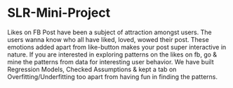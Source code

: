 # SLR-Mini-Project
Likes on FB Post have been a subject of attraction amongst users. The users wanna know who all have liked, loved, wowed their post. These emotions added apart from like-button makes your post super interactive in nature. If you are interested in exploring patterns on the likes on fb, go &amp; mine the patterns from data for interesting user behavior. We have built Regression Models, Checked Assumptions &amp; kept a tab on Overfitting/Underfitting too apart from having fun in finding the patterns.
